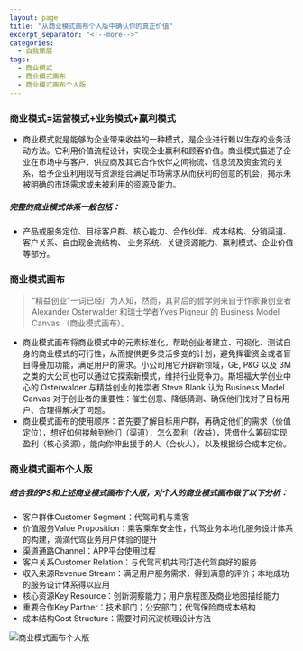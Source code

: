 ```yaml
---
layout: page
title: "从商业模式画布个人版中确认你的真正价值"
excerpt_separator: "<!--more-->"
categories:
  - 自我策展
tags:
  - 商业模式
  - 商业模式画布
  - 商业模式画布个人版
---
```


### 商业模式=运营模式+业务模式+赢利模式
- 商业模式就是能够为企业带来收益的一种模式，是企业进行赖以生存的业务活动方法。它利用价值流程设计，实现企业赢利和顾客价值。商业模式描述了企业在市场中与客户、供应商及其它合作伙伴之间物流、信息流及资金流的关系，给予企业利用现有资源组合满足市场需求从而获利的创意的机会，揭示未被明确的市场需求或未被利用的资源及能力。
<!--more-->
##### 完整的商业模式体系一般包括：
- 产品或服务定位、目标客户群、核心能力、合作伙伴、成本结构、分销渠道、客户关系、自由现金流结构、 业务系统、关键资源能力、赢利模式、企业价值等部分。

### 商业模式画布
> “精益创业”一词已经广为人知，然而，其背后的哲学则来自于作家兼创业者Alexander Osterwalder 和瑞士学者Yves Pigneur 的 Business Model Canvas （商业模式画布）。
- 商业模式画布将商业模式中的元素标准化，帮助创业者建立、可视化、测试自身的商业模式的可行性，从而提供更多灵活多变的计划，避免挥霍资金或者盲目得叠加功能，满足用户的需求。小公司用它开辟新领域，GE, P&G 以及 3M 之类的大公司也可以通过它探索新模式，维持行业竞争力。斯坦福大学创业中心的 Osterwalder 与精益创业的推崇者 Steve Blank 认为 Business Model Canvas 对于创业者的重要性：催生创意、降低猜测、确保他们找对了目标用户、合理得解决了问题。
- 商业模式画布的使用顺序：首先要了解目标用户群，再确定他们的需求（价值定位），想好如何接触到他们（渠道），怎么盈利（收益），凭借什么筹码实现盈利（核心资源），能向你伸出援手的人（合伙人），以及根据综合成本定价。

### 商业模式画布个人版
##### 结合我的PS和上述商业模式画布个人版，对个人的商业模式画布做了以下分析：
- 客户群体Customer Segment：代驾司机与乘客
- 价值服务Value Proposition：乘客乘车安全性，代驾业务本地化服务设计体系的构建，滴滴代驾业务用户体验的提升
- 渠道通路Channel：APP平台使用过程
- 客户关系Customer Relation：与代驾司机共同打造代驾良好的服务
- 収入来源Revenue Stream：满足用户服务需求，得到满意的评价；本地成功的服务设计体系得以应用
- 核心资源Key Resource：创新洞察能力；用户旅程图及商业地图描绘能力
- 重要合作Key Partner：技术部门；公安部门；代驾保险商成本结构
- 成本结构Cost Structure：需要时间沉淀梳理设计方法

![商业模式画布个人版](https://gitee.com/jiayichen/jiayichen/raw/gh-pages/assets/images/shangyemoshihuabu.png)


